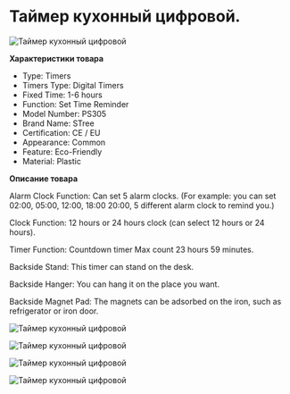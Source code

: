 # Таймер кухонный цифровой.

![Таймер кухонный цифровой](/images/My/My/timer_01.jpg 'Таймер кухонный цифровой')

**Характеристики товара**

- Type: Timers
- Timers Type: Digital Timers
- Fixed Time: 1-6 hours
- Function: Set Time Reminder
- Model Number: PS305
- Brand Name: STree
- Certification: CE / EU
- Appearance: Common
- Feature: Eco-Friendly
- Material: Plastic

**Описание товара**

Alarm Clock Function: Can set 5 alarm clocks. (For example: you can set 02:00, 05:00, 12:00, 18:00 20:00, 5 different alarm clock to remind you.)

Clock Function: 12 hours or 24 hours clock (can select 12 hours or 24 hours).

Timer Function: Countdown timer Max count 23 hours 59 minutes.

Backside Stand: This timer can stand on the desk.

Backside Hanger: You can hang it on the place you want.

Backside Magnet Pad: The magnets can be adsorbed on the iron, such as refrigerator or iron door.

![Таймер кухонный цифровой](/images/My/My/timer_02.jpg 'Таймер кухонный цифровой')

![Таймер кухонный цифровой](/images/My/My/timer_03.jpg 'Таймер кухонный цифровой')

![Таймер кухонный цифровой](/images/My/My/timer_04.jpg 'Таймер кухонный цифровой')

![Таймер кухонный цифровой](/images/My/My/timer_05.jpg 'Таймер кухонный цифровой')
